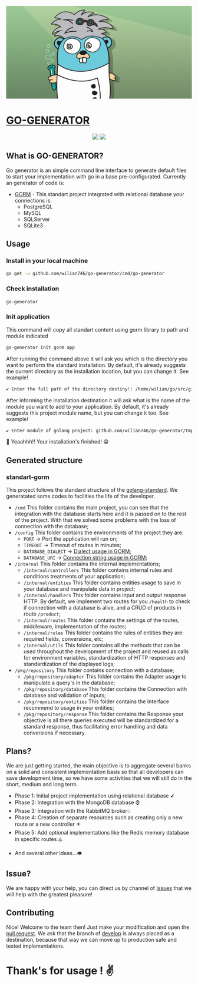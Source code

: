 ![headline](images/logo.jpeg)

# [GO-GENERATOR](https://github.com/wilian746/go-generator)

<p align="center">
  <a href="https://github.com/wilian746/go-generator/actions"><img src="https://img.shields.io/github/workflow/status/wilian746/go-generator/pipeline/master"/></a>
  <a href="https://github.com/wilian746/go-generator/releases"><img src="https://img.shields.io/github/v/tag/wilian746/go-generator?color=green&label=Version"/></a>
</p>

## What is GO-GENERATOR?
Go generator is an simple command line interface to generate default files to start your implementation with go in a base pre-configurated.
Currently an generator of code is:
- [GORM](https://google.com) - This standart project integrated with relational database your connections is:
    - PostgreSQL
    - MySQL
    - SQLServer
    - SQLite3

## Usage
### Install in your local machine
```bash
go get -u github.com/wilian746/go-generator/cmd/go-generator
```

### Check installation
```bash
go-generator
```

### Init application
This command will copy all standart content using gorm library to path and module indicated  
 ```bash
go-generator init gorm app
 ```
After running the command above it will ask you which is the directory you want to perform the standard installation.
By default, it's already suggests the current directory as the installation location, but you can change it.
See example!
```bash
✔ Enter the full path of the directory destiny!: /home/wilian/go/src/github.com/wilian746/go-generator/tmp
```
After informing the installation destination it will ask what is the name of the module you want to add to your application.
By default, it's already suggests this project module name, but you can change it too.
See example!
```bash
✔ Enter module of golang project: github.com/wilian746/go-generator/tmp
```
🤩 Yeaahhh!! Your installation's finished! 😁
    

## Generated structure
### standart-gorm
This project follows the standard structure of the [golang-standard](https://github.com/golang-standards/project-layout).
We generatated some codes to facilities the life of the developer.
- `/cmd` This folder contains the main project, you can see that the integration with the database starts here and it is passed on to the rest of the project. With that we solved some problems with the loss of connection with the database;
- `/config` This folder contains the environments of the project they are:
    - `PORT` -> Port the application will run on;
    - `TIMEOUT` -> Timeout of routes in minutes;
    - `DATABASE_DIALECT` -> [Dialect usage in GORM](https://gorm.io/docs/connecting_to_the_database.html);
    - `DATABASE_URI` -> [Connection string usage in GORM](https://gorm.io/docs/connecting_to_the_database.html);
- `/internal` This folder contains the internal implementations;
    - `/internal/controllers` This folder contains internal rules and conditions treatments of your application;
    - `/internal/entities` This folder contains entities usage to save in your database and manipulate data in project;
    - `/internal/handlers` This folder contains input and output response HTTP. By default, we implement two routes for you `/health` to check if connection with a database is alive, and a CRUD of products in route `/product`;
    - `/internal/routes` This folder contains the settings of the routes, middleware, implementation of the routes;
    - `/internal/rules` This folder contains the rules of entities they are: required fields, conversions, etc;
    - `/internal/utils` This folder contains all the methods that can be used throughout the development of the project and reused as calls for environment variables, standardization of HTTP responses and standardization of the displayed logs;
- `/pkg/repository` This folder contains connection with a database;
    - `/pkg/repository/adapter` This folder contains the Adapter usage to manipulate a query's in the database;
    - `/pkg/repository/database` This folder contains the Connection with database and validation of inputs;
    - `/pkg/repository/entities` This folder contains the Interface recommend to usage in your entities;
    - `/pkg/repository/response` This folder contains the Response your objective is all there queries executed will be standardized for a standard response, thus facilitating error handling and data conversions if necessary.

## Plans?
We are just getting started, the main objective is to aggregate several banks on a solid and consistent implementation basis so that all developers can save development time, so we have some activities that we will still do in the short, medium and long term.
* Phase 1: Initial project implementation using relational database ✔ 
* Phase 2: Integration with the MongoDB database ⌚️
* Phase 3: Integration with the RabbitMQ broker💡 ️
* Phase 4: Creation of separate resources such as creating only a new route or a new controller ✴️
* Phase 5: Add optional implementations like the Redis memory database in specific routes ♨️
- And several other ideas...👁‍ 

## Issue?
We are happy with your help, you can direct us by channel of [Issues](https://github.com/wilian746/go-generator/issues) that we will help with the greatest pleasure!

## Contributing
Nice! Welcome to the team then! Just make your modification and open the [pull request](https://github.com/wilian746/go-generator/pulls). We ask that the branch of [develop](https://github.com/wilian746/go-generator/tree/develop) is always placed as a destination, because that way we can move up to production safe and tested implementations.


# Thank's for usage ! ✌️